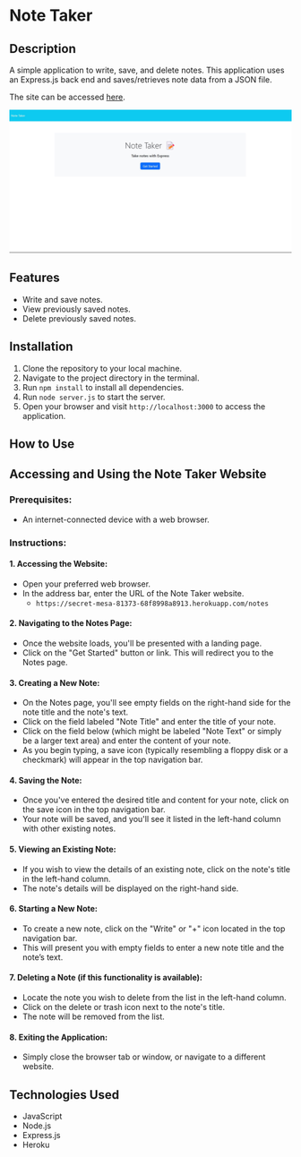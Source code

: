 # Note Taker

## Description
A simple application to write, save, and delete notes. This application uses an Express.js back end and saves/retrieves note data from a JSON file.

The site can be accessed [here](https://secret-mesa-81373-68f8998a8913.herokuapp.com/notest).

![Note-Taker](./public/assets/img/Website-Screenshot.jpg)

## Features

- Write and save notes.
- View previously saved notes.
- Delete previously saved notes.

## Installation

1. Clone the repository to your local machine.
2. Navigate to the project directory in the terminal.
3. Run `npm install` to install all dependencies.
4. Run `node server.js` to start the server.
5. Open your browser and visit `http://localhost:3000` to access the application.

## How to Use

## Accessing and Using the Note Taker Website

### Prerequisites:
- An internet-connected device with a web browser.

### Instructions:

#### 1. Accessing the Website:
- Open your preferred web browser.
- In the address bar, enter the URL of the Note Taker website. 
  - `https://secret-mesa-81373-68f8998a8913.herokuapp.com/notes`

#### 2. Navigating to the Notes Page:
- Once the website loads, you'll be presented with a landing page.
- Click on the "Get Started" button or link. This will redirect you to the Notes page.

#### 3. Creating a New Note:
- On the Notes page, you'll see empty fields on the right-hand side for the note title and the note's text.
- Click on the field labeled "Note Title" and enter the title of your note.
- Click on the field below (which might be labeled "Note Text" or simply be a larger text area) and enter the content of your note.
- As you begin typing, a save icon (typically resembling a floppy disk or a checkmark) will appear in the top navigation bar.

#### 4. Saving the Note:
- Once you've entered the desired title and content for your note, click on the save icon in the top navigation bar.
- Your note will be saved, and you'll see it listed in the left-hand column with other existing notes.

#### 5. Viewing an Existing Note:
- If you wish to view the details of an existing note, click on the note's title in the left-hand column.
- The note's details will be displayed on the right-hand side.

#### 6. Starting a New Note:
- To create a new note, click on the "Write" or "+" icon located in the top navigation bar.
- This will present you with empty fields to enter a new note title and the note’s text.

#### 7. Deleting a Note (if this functionality is available):
- Locate the note you wish to delete from the list in the left-hand column.
- Click on the delete or trash icon next to the note's title.
- The note will be removed from the list.

#### 8. Exiting the Application:
- Simply close the browser tab or window, or navigate to a different website.


## Technologies Used

- JavaScript
- Node.js
- Express.js
- Heroku
